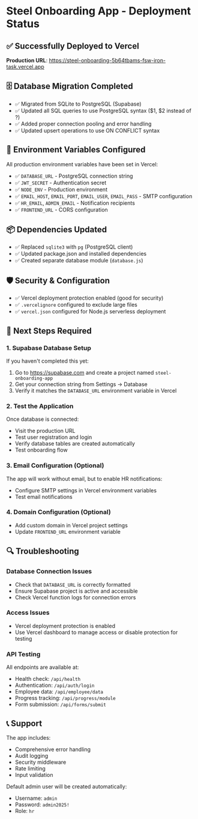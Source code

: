 # Steel Onboarding App - Deployment Status

## ✅ Successfully Deployed to Vercel

**Production URL**: https://steel-onboarding-5b64tbams-fsw-iron-task.vercel.app

## 🗄️ Database Migration Completed

- ✅ Migrated from SQLite to PostgreSQL (Supabase)
- ✅ Updated all SQL queries to use PostgreSQL syntax ($1, $2 instead of ?)
- ✅ Added proper connection pooling and error handling
- ✅ Updated upsert operations to use ON CONFLICT syntax

## 🔧 Environment Variables Configured

All production environment variables have been set in Vercel:
- ✅ `DATABASE_URL` - PostgreSQL connection string
- ✅ `JWT_SECRET` - Authentication secret
- ✅ `NODE_ENV` - Production environment
- ✅ `EMAIL_HOST`, `EMAIL_PORT`, `EMAIL_USER`, `EMAIL_PASS` - SMTP configuration
- ✅ `HR_EMAIL`, `ADMIN_EMAIL` - Notification recipients
- ✅ `FRONTEND_URL` - CORS configuration

## 📦 Dependencies Updated

- ✅ Replaced `sqlite3` with `pg` (PostgreSQL client)
- ✅ Updated package.json and installed dependencies
- ✅ Created separate database module (`database.js`)

## 🛡️ Security & Configuration

- ✅ Vercel deployment protection enabled (good for security)
- ✅ `.vercelignore` configured to exclude large files
- ✅ `vercel.json` configured for Node.js serverless deployment

## 🎯 Next Steps Required

### 1. Supabase Database Setup
If you haven't completed this yet:
1. Go to https://supabase.com and create a project named `steel-onboarding-app`
2. Get your connection string from Settings → Database
3. Verify it matches the `DATABASE_URL` environment variable in Vercel

### 2. Test the Application
Once database is connected:
- Visit the production URL
- Test user registration and login
- Verify database tables are created automatically
- Test onboarding flow

### 3. Email Configuration (Optional)
The app will work without email, but to enable HR notifications:
- Configure SMTP settings in Vercel environment variables
- Test email notifications

### 4. Domain Configuration (Optional)
- Add custom domain in Vercel project settings
- Update `FRONTEND_URL` environment variable

## 🔍 Troubleshooting

### Database Connection Issues
- Check that `DATABASE_URL` is correctly formatted
- Ensure Supabase project is active and accessible
- Check Vercel function logs for connection errors

### Access Issues
- Vercel deployment protection is enabled
- Use Vercel dashboard to manage access or disable protection for testing

### API Testing
All endpoints are available at:
- Health check: `/api/health`
- Authentication: `/api/auth/login`
- Employee data: `/api/employee/data`
- Progress tracking: `/api/progress/module`
- Form submission: `/api/forms/submit`

## 📞 Support

The app includes:
- Comprehensive error handling
- Audit logging
- Security middleware
- Rate limiting
- Input validation

Default admin user will be created automatically:
- Username: `admin`
- Password: `admin2025!`
- Role: `hr`
